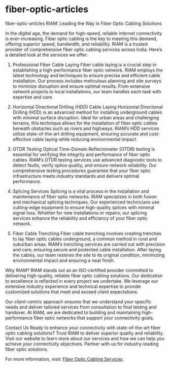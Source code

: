 # fiber-optic-articles
fiber-optic-articles
RIAM: Leading the Way in Fiber Optic Cabling Solutions

In the digital age, the demand for high-speed, reliable internet connectivity is ever-increasing. Fiber optic cabling is the key to meeting this demand, offering superior speed, bandwidth, and reliability. RIAM is a trusted provider of comprehensive fiber optic cabling services across India. Here’s a detailed look at the services we offer:

1. Professional Fiber Cable Laying
Fiber cable laying is a crucial step in establishing a high-performance fiber optic network. RIAM employs the latest technology and techniques to ensure precise and efficient cable installation. Our process includes meticulous planning and site surveys to minimize disruption and ensure optimal results. From extensive network projects to local installations, our team handles each task with expertise and care.

2. Horizontal Directional Drilling (HDD) Cable Laying
Horizontal Directional Drilling (HDD) is an advanced method for installing underground cables with minimal surface disruption. Ideal for urban areas and challenging terrains, this technique allows for the installation of fiber optic cables beneath obstacles such as rivers and highways. RIAM’s HDD services utilize state-of-the-art drilling equipment, ensuring accurate and cost-effective cable laying while reducing environmental impact.

3. OTDR Testing
Optical Time-Domain Reflectometer (OTDR) testing is essential for verifying the integrity and performance of fiber optic cables. RIAM’s OTDR testing services use advanced diagnostic tools to detect faults, verify splice quality, and ensure network reliability. Our comprehensive testing procedures guarantee that your fiber optic infrastructure meets industry standards and delivers optimal performance.

4. Splicing Services
Splicing is a vital process in the installation and maintenance of fiber optic networks. RIAM specializes in both fusion and mechanical splicing techniques. Our experienced technicians use cutting-edge equipment to ensure high-quality splices with minimal signal loss. Whether for new installations or repairs, our splicing services enhance the reliability and efficiency of your fiber optic network.

5. Fiber Cable Trenching
Fiber cable trenching involves creating trenches to lay fiber optic cables underground, a common method in rural and suburban areas. RIAM’s trenching services are carried out with precision and care, ensuring secure and protected cable installation. After laying the cables, our team restores the site to its original condition, minimizing environmental impact and ensuring a neat finish.

Why RIAM?
RIAM stands out as an ISO-certified provider committed to delivering high-quality, reliable fiber optic cabling solutions. Our dedication to excellence is reflected in every project we undertake. We leverage our extensive industry experience and technical expertise to provide customized solutions that meet and exceed client expectations.

Our client-centric approach ensures that we understand your specific needs and deliver tailored services from consultation to final testing and handover. At RIAM, we are dedicated to building and maintaining high-performance fiber optic networks that support your connectivity goals.

Contact Us
Ready to enhance your connectivity with state-of-the-art fiber optic cabling solutions? Trust RIAM to deliver superior quality and reliability. Visit our website to learn more about our services and how we can help you achieve your connectivity objectives. Partner with us for industry-leading fiber optic solutions.

For more information, visit: [Fiber Optic Cabling Services](https://riam.co.in/fiber-optic-cabling/).


